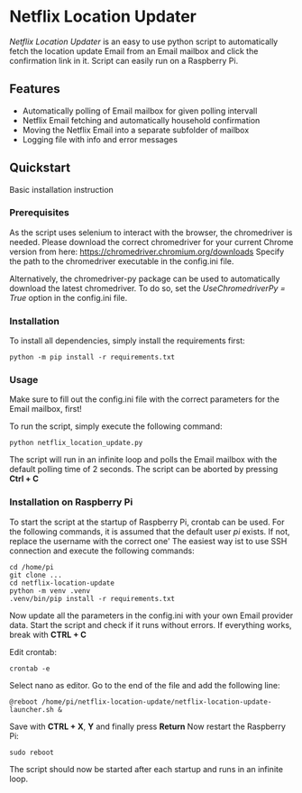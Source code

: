 # Netflix Location Updater

*Netflix Location Updater* is an easy to use python script to automatically fetch the location update 
Email from an Email mailbox and click the confirmation link in it.
Script can easily run on a Raspberry Pi.

## Features

- Automatically polling of Email mailbox for given polling intervall
- Netflix Email fetching and automatically household confirmation
- Moving the Netflix Email into a separate subfolder of mailbox
- Logging file with info and error messages

## Quickstart

Basic installation instruction

### Prerequisites

As the script uses selenium to interact with the browser, the chromedriver is needed.
Please download the correct chromedriver for your current Chrome version from here:
https://chromedriver.chromium.org/downloads
Specify the path to the chromedriver executable in the config.ini file.

Alternatively, the chromedriver-py package can be used to automatically download the latest chromedriver.
To do so, set the *UseChromedriverPy = True* option in the config.ini file.

### Installation

To install all dependencies, simply install the requirements first:

    python -m pip install -r requirements.txt

### Usage

Make sure to fill out the config.ini file with the correct parameters for the Email mailbox, first!

To run the script, simply execute the following command:

    python netflix_location_update.py

The script will run in an infinite loop and polls the Email mailbox with the default polling time of 2 seconds.
The script can be aborted by pressing **Ctrl + C**

### Installation on Raspberry Pi

To start the script at the startup of Raspberry Pi, crontab can be used. 
For the following commands, it is assumed that the default user *pi* exists. If not, replace the username with the correct one'
The easiest way ist to use SSH connection and execute the following commands:

    cd /home/pi
    git clone ...
    cd netflix-location-update
    python -m venv .venv
    .venv/bin/pip install -r requirements.txt

Now update all the parameters in the config.ini with your own Email provider data.
Start the script and check if it runs without errors.
If everything works, break with **CTRL + C**

Edit crontab:

    crontab -e

Select nano as editor. Go to the end of the file and add the following line:

    @reboot /home/pi/netflix-location-update/netflix-location-update-launcher.sh &

Save with **CTRL + X**, **Y** and finally press **Return**
Now restart the Raspberry Pi:

    sudo reboot

The script should now be started after each startup and runs in an infinite loop.